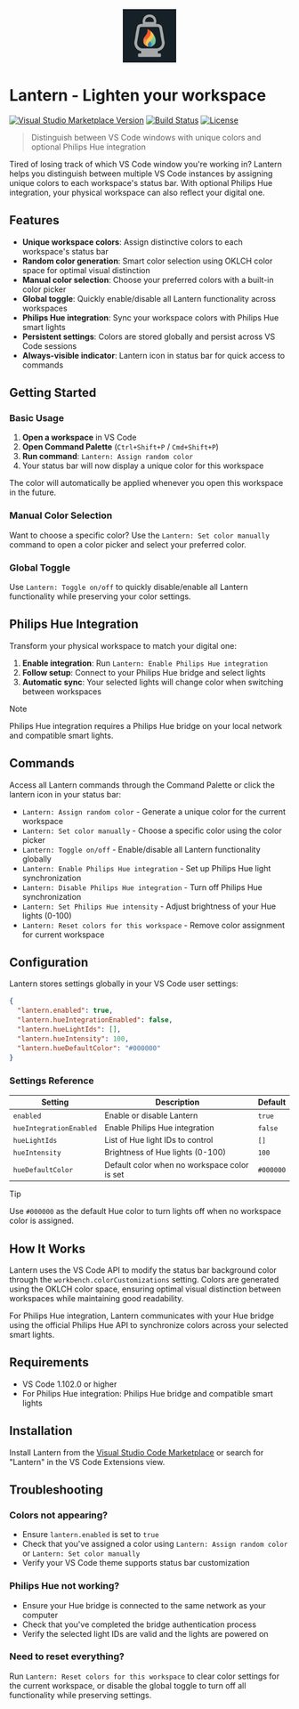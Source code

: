 <div align="center">
  <img src="./docs/images/icon.png" alt="Lantern icon" width="96" />
</div>

# Lantern - Lighten your workspace

[![Visual Studio Marketplace Version](https://img.shields.io/visual-studio-marketplace/v/sinedied.lantern?style=flat-square&logo=visual-studio-code)](https://marketplace.visualstudio.com/items?itemName=sinedied.lantern)
[![Build Status](https://img.shields.io/github/actions/workflow/status/sinedied/lantern-vscode-extension/build.yml?style=flat-square&label=Build)](https://github.com/sinedied/lantern-vscode-extension/actions)
[![License](https://img.shields.io/badge/License-MIT-blue?style=flat-square)](LICENSE)

> Distinguish between VS Code windows with unique colors and optional Philips Hue integration

Tired of losing track of which VS Code window you're working in? Lantern helps you distinguish between multiple VS Code instances by assigning unique colors to each workspace's status bar. With optional Philips Hue integration, your physical workspace can also reflect your digital one.

## Features

- **Unique workspace colors**: Assign distinctive colors to each workspace's status bar
- **Random color generation**: Smart color selection using OKLCH color space for optimal visual distinction
- **Manual color selection**: Choose your preferred colors with a built-in color picker
- **Global toggle**: Quickly enable/disable all Lantern functionality across workspaces
- **Philips Hue integration**: Sync your workspace colors with Philips Hue smart lights
- **Persistent settings**: Colors are stored globally and persist across VS Code sessions
- **Always-visible indicator**: Lantern icon in status bar for quick access to commands

## Getting Started

### Basic Usage

1. **Open a workspace** in VS Code
2. **Open Command Palette** (`Ctrl+Shift+P` / `Cmd+Shift+P`)
3. **Run command**: `Lantern: Assign random color`
4. Your status bar will now display a unique color for this workspace

The color will automatically be applied whenever you open this workspace in the future.

### Manual Color Selection

Want to choose a specific color? Use the `Lantern: Set color manually` command to open a color picker and select your preferred color.

### Global Toggle

Use `Lantern: Toggle on/off` to quickly disable/enable all Lantern functionality while preserving your color settings.

## Philips Hue Integration

Transform your physical workspace to match your digital one:

1. **Enable integration**: Run `Lantern: Enable Philips Hue integration`
2. **Follow setup**: Connect to your Philips Hue bridge and select lights
3. **Automatic sync**: Your selected lights will change color when switching between workspaces

> [!NOTE]
> Philips Hue integration requires a Philips Hue bridge on your local network and compatible smart lights.

## Commands

Access all Lantern commands through the Command Palette or click the lantern icon in your status bar:

- `Lantern: Assign random color` - Generate a unique color for the current workspace
- `Lantern: Set color manually` - Choose a specific color using the color picker
- `Lantern: Toggle on/off` - Enable/disable all Lantern functionality globally
- `Lantern: Enable Philips Hue integration` - Set up Philips Hue light synchronization
- `Lantern: Disable Philips Hue integration` - Turn off Philips Hue synchronization
- `Lantern: Set Philips Hue intensity` - Adjust brightness of your Hue lights (0-100)
- `Lantern: Reset colors for this workspace` - Remove color assignment for current workspace

## Configuration

Lantern stores settings globally in your VS Code user settings:

```json
{
  "lantern.enabled": true,
  "lantern.hueIntegrationEnabled": false,
  "lantern.hueLightIds": [],
  "lantern.hueIntensity": 100,
  "lantern.hueDefaultColor": "#000000"
}
```

### Settings Reference

| Setting | Description | Default |
|---------|-------------|---------|
| `enabled` | Enable or disable Lantern | `true` |
| `hueIntegrationEnabled` | Enable Philips Hue integration | `false` |
| `hueLightIds` | List of Hue light IDs to control | `[]` |
| `hueIntensity` | Brightness of Hue lights (0-100) | `100` |
| `hueDefaultColor` | Default color when no workspace color is set | `#000000` |

> [!TIP]
> Use `#000000` as the default Hue color to turn lights off when no workspace color is assigned.

## How It Works

Lantern uses the VS Code API to modify the status bar background color through the `workbench.colorCustomizations` setting. Colors are generated using the OKLCH color space, ensuring optimal visual distinction between workspaces while maintaining good readability.

For Philips Hue integration, Lantern communicates with your Hue bridge using the official Philips Hue API to synchronize colors across your selected smart lights.

## Requirements

- VS Code 1.102.0 or higher
- For Philips Hue integration: Philips Hue bridge and compatible smart lights

## Installation

Install Lantern from the [Visual Studio Code Marketplace](https://marketplace.visualstudio.com/items?itemName=sinedied.lantern) or search for "Lantern" in the VS Code Extensions view.

## Troubleshooting

### Colors not appearing?
- Ensure `lantern.enabled` is set to `true`
- Check that you've assigned a color using `Lantern: Assign random color` or `Lantern: Set color manually`
- Verify your VS Code theme supports status bar customization

### Philips Hue not working?
- Ensure your Hue bridge is connected to the same network as your computer
- Check that you've completed the bridge authentication process
- Verify the selected light IDs are valid and the lights are powered on

### Need to reset everything?
Run `Lantern: Reset colors for this workspace` to clear color settings for the current workspace, or disable the global toggle to turn off all functionality while preserving settings.
